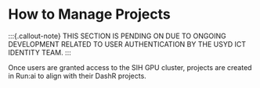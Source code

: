 # How to Manage Projects
:::{.callout-note}
THIS SECTION IS PENDING ON  DUE TO ONGOING DEVELOPMENT RELATED TO USER AUTHENTICATION BY THE USYD ICT IDENTITY TEAM.
:::

Once users are granted access to the SIH GPU cluster, projects are created in Run:ai to align with their DashR projects.